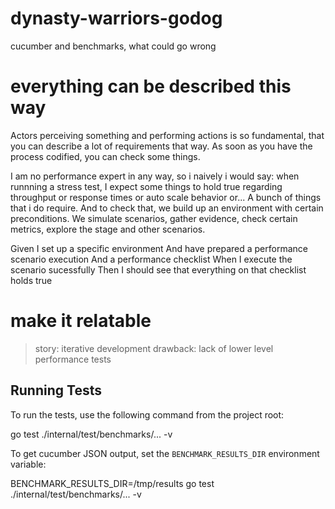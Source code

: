 # dynasty-warriors-godog
cucumber and benchmarks, what could go wrong

# everything can be described this way

Actors perceiving something and performing actions is so fundamental, that you can describe a lot of requirements that way. As soon as you have the process codified, you can check some things. 

I am no performance expert in any way, so i naively i would say: when runnning a stress test, I expect some things to hold true regarding throughput or response times or auto scale behavior or... A bunch of things that i do require. And to check that, we build up an environment with certain preconditions. We simulate scenarios, gather evidence, check certain metrics, explore the stage and other scenarios.

Given I set up a specific environment
  And have prepared a performance scenario execution
  And a performance checklist
When I execute the scenario sucessfully
Then I should see that everything on that checklist holds true

# make it relatable

> story: iterative development
> drawback: lack of lower level performance tests

## Running Tests

To run the tests, use the following command from the project root:

go test ./internal/test/benchmarks/... -v

To get cucumber JSON output, set the `BENCHMARK_RESULTS_DIR` environment variable:

BENCHMARK_RESULTS_DIR=/tmp/results go test ./internal/test/benchmarks/... -v
